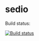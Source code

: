 # sedio

Build status:

[![Build status](https://ci.appveyor.com/api/projects/status/pk909u2p4i0wf7by?svg=true)](https://ci.appveyor.com/project/BernhardGlueck/sedio)